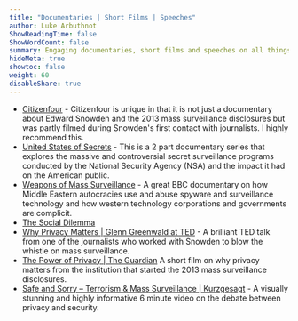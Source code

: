 ```yaml
---
title: "Documentaries | Short Films | Speeches"
author: Luke Arbuthnot
ShowReadingTime: false
ShowWordCount: false
summary: Engaging documentaries, short films and speeches on all things privacy.
hideMeta: true
showtoc: false
weight: 60
disableShare: true
---
```


- [Citizenfour](https://citizenfourfilm.com/) - Citizenfour is unique in that it is not just a documentary about Edward Snowden and the 2013 mass surveillance disclosures but was partly filmed during Snowden's first contact with journalists. I highly recommend this.
- [United States of Secrets](https://www.pbs.org/wgbh/frontline/documentary/united-states-of-secrets/) - This is a 2 part documentary series that explores the massive and controversial secret surveillance programs conducted by the National Security Agency (NSA) and the impact it had on the American public.
- [Weapons of Mass Surveillance](https://www.imdb.com/title/tt7055384/) - A great BBC documentary on how Middle Eastern autocracies use and abuse spyware and surveillance technology and how western technology corporations and governments are complicit.
- [The Social Dilemma](https://www.thesocialdilemma.com/) 
- [Why Privacy Matters | Glenn Greenwald at TED](https://www.youtube.com/watch?v=pcSlowAhvUk) - A brilliant TED talk from one of the journalists who worked with Snowden to blow the whistle on mass surveillance.
- [The Power of Privacy | The Guardian](https://www.youtube.com/watch?v=KGX-c5BJNFk) A short film on why privacy matters from the institution that started the 2013 mass surveillance disclosures.
- [Safe and Sorry – Terrorism & Mass Surveillance | Kurzgesagt](https://www.youtube.com/watch?v=V9_PjdU3Mpo) - A visually stunning and highly informative 6 minute video on the debate between privacy and security.